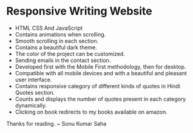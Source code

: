 # Responsive Writing Website

- HTML CSS And JavaScript
- Contains animations when scrolling.
- Smooth scrolling in each section.
- Contains a beautiful dark theme.
- The color of the project can be customized.
- Sending emails in the contact section.
- Developed first with the Mobile First methodology, then for desktop.
- Compatible with all mobile devices and with a beautiful and pleasant user interface.
- Contains responsive category of different kinds of quotes in Hindi Quotes section.
- Counts and displays the number of quotes present in each category dynamically.
- Clicking on book redirects to my books available on amazon.

Thanks for reading.
~ Sonu Kumar Saha